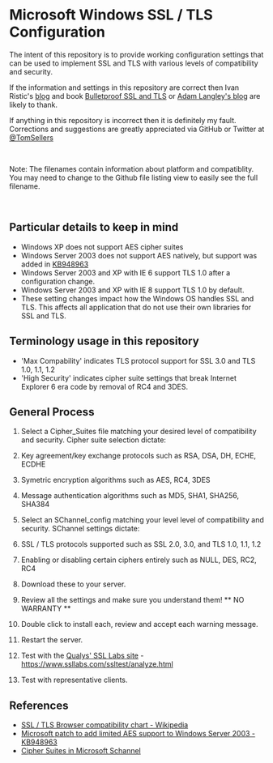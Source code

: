 Microsoft Windows SSL / TLS Configuration
==

The intent of this repository is to provide working configuration settings 
that can be used to implement SSL and TLS with various levels of 
compatibility and security.

If the information and settings in this repository are correct then Ivan 
Ristic's [blog][ivan-blog] and book [Bulletproof SSL and TLS][ivan-book] or 
[Adam Langley's blog][adam-blog] are likely to thank.

If anything in this repository is incorrect then it is definitely my fault.
Corrections and suggestions are greatly appreciated via GitHub or Twitter 
at [@TomSellers][twitter-link]

<br />

Note: The filenames contain information about platform and compatiblity.
      You may need to change to the Github file listing view to easily
      see the full filename.

<br />

Particular details to keep in mind
--
* Windows XP does not support AES cipher suites
* Windows Server 2003 does not support AES natively, but support was added in [KB948963][ms-2003-aes]
* Windows Server 2003 and XP with IE 6 support TLS 1.0 after a configuration change.
* Windows Server 2003 and XP with IE 8 support TLS 1.0 by default.
* These setting changes impact how the Windows OS handles SSL and TLS. This affects all application that do not use their own libraries for SSL and TLS.

Terminology usage in this repository
--
* 'Max Compability' indicates TLS protocol support for SSL 3.0 and TLS 1.0, 1.1, 1.2
* 'High Security' indicates cipher suite settings that break Internet Explorer 6 era code by removal of RC4 and 3DES.

General Process
--
1. Select a Cipher_Suites file matching your desired level of compatibility and security. Cipher suite selection dictate:
  1. Key agreement/key exchange protocols such as RSA, DSA, DH, ECHE, ECDHE
  2. Symetric encryption algorithms such as AES, RC4, 3DES
  3. Message authentication algorithms such as MD5, SHA1, SHA256, SHA384
  
2. Select an SChannel_config matching your level level of compatibility and security. SChannel settings dictate:
  1. SSL / TLS protocols supported such as SSL 2.0, 3.0, and TLS 1.0, 1.1, 1.2
  2. Enabling or disabling certain ciphers entirely such as NULL, DES, RC2, RC4 

3. Download these to your server.

4. Review all the settings and make sure you understand them! ** NO WARRANTY **

5. Double click to install each, review and accept each warning message.

6. Restart the server.

7. Test with the [Qualys' SSL Labs site][ssllabs] - https://www.ssllabs.com/ssltest/analyze.html

8. Test with representative clients.

References
--
* [SSL / TLS Browser compatibility chart - Wikipedia][wiki-tls-compat]
* [Microsoft patch to add limited AES support to Windows Server 2003 - KB948963][ms-2003-aes]
* [Cipher Suites in Microsoft Schannel][ms-schannel]



[ssllabs]: https://www.ssllabs.com/ssltest/analyze.html
[ivan-blog]: http://blog.ivanristic.com/
[ivan-book]: https://www.feistyduck.com/books/bulletproof-ssl-and-tls/
[adam-blog]: https://www.imperialviolet.org/
[twitter-link]: https://twitter.com/TomSellers
[wiki-tls-compat]: http://en.wikipedia.org/wiki/Transport_Layer_Security#Web_browsers
[ms-2003-aes]: http://support.microsoft.com/kb/948963
[ms-schannel]: http://msdn.microsoft.com/en-us/library/windows/desktop/aa374757(v=vs.85).aspx
